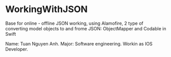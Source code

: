 # WorkingWithJSON
Base for online - offline JSON working, using Alamofire, 2 type of converting model objects to and frome JSON: ObjectMapper and Codable in Swift

Name: Tuan Nguyen Anh.
Major: Software engineering.
Workin as IOS Developer.
